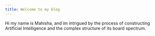 ```yaml
---
title: Welcome to my blog
---
```

Hi my name is Mahisha, and im intrigued by the process of constructing Artificial Intelligence and the complex structure of its board spectrum.
